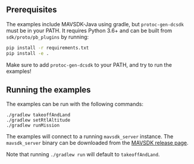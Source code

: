 ## Prerequisites

The examples include MAVSDK-Java using gradle, but `protoc-gen-dcsdk` must be in your PATH. It requires Python 3.6+ and can be built from `sdk/proto/pb_plugins` by running:

```sh
pip install -r requirements.txt
pip install -e .
```

Make sure to add `protoc-gen-dcsdk` to your PATH, and try to run the examples!

## Running the examples

The examples can be run with the following commands:

```shell
./gradlew takeoffAndLand
./gradlew setRtlAltitude
./gradlew runMission
```

The examples will connect to a running `mavsdk_server` instance. The `mavsdk_server` binary can be downloaded from the [MAVSDK release page](https://github.com/mavlink/mavsdk/releases).

Note that running `./gradlew run` will default to `takeoffAndLand`.
